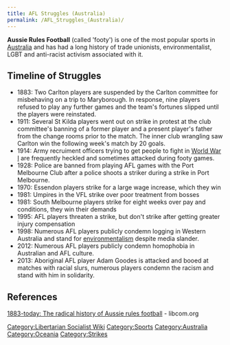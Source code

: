 ```yaml
---
title: AFL Struggles (Australia)
permalink: /AFL_Struggles_(Australia)/
---
```


**Aussie Rules Football** (called 'footy') is one of the most popular
sports in [Australia](Australia.md "wikilink") and has had a long history
of trade unionists, environmentalist, LGBT and anti-racist activism
associated with it.

## Timeline of Struggles

- 1883: Two Carlton players are suspended by the Carlton committee for
  misbehaving on a trip to Maryborough. In response, nine players
  refused to play any further games and the team's fortunes slipped
  until the players were reinstated.
- 1911: Several St Kilda players went out on strike in protest at the
  club committee's banning of a former player and a present player's
  father from the change rooms prior to the match. The inner club
  wrangling saw Carlton win the following week's match by 20 goals.
- 1914: Army recruiment officers trying to get people to fight in [World
  War I](World_War_I.md "wikilink") are frequently heckled and sometimes
  attacked during footy games.
- 1928: Police are banned from playing AFL games with the Port Melbourne
  Club after a police shoots a striker during a strike in Port
  Melbourne.
- 1970: Essendon players strike for a large wage increase, which they
  win
- 1981: Umpires in the VFL strike over poor treatment from bosses
- 1981: South Melbourne players strike for eight weeks over pay and
  conditions, they win their demands
- 1995: AFL players threaten a strike, but don't strike after getting
  greater injury compensation
- 1998: Numerous AFL players publicly condemn logging in Western
  Australia and stand for
  [environmentalism](environmentalism.md "wikilink") despite media slander.
- 2012: Numerous AFL players publicly condemn homophobia in Australian
  and AFL culture.
- 2013: Aboriginal AFL player Adam Goodes is attacked and booed at
  matches with racial slurs, numerous players condemn the racism and
  stand with him in solidarity.

## References

[1883-today: The radical history of Aussie rules
football](https://libcom.org/history/1883-today-the-radical-history-of-aussie-rules-football) -
libcom.org

[Category:Libertarian Socialist
Wiki](Category:Libertarian_Socialist_Wiki.md "wikilink")
[Category:Sports](Category:Sports.md "wikilink")
[Category:Australia](Category:Australia.md "wikilink")
[Category:Oceania](Category:Oceania.md "wikilink")
[Category:Strikes](Category:Strikes.md "wikilink")